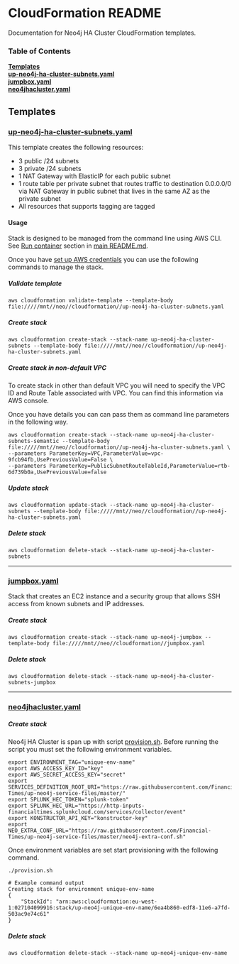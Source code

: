 # CloudFormation README

Documentation for Neo4j HA Cluster CloudFormation templates.

### Table of Contents
**[Templates](#templates)**  
**[up-neo4j-ha-cluster-subnets.yaml](#up-neo4j-ha-cluster-subnetsyaml)**  
**[jumpbox.yaml](#jumpboxyaml)**  
**[neo4jhacluster.yaml](#neo4jhaclusteryaml)**  


## Templates



### [up-neo4j-ha-cluster-subnets.yaml](https://github.com/Financial-Times/up-neo4j-ha-cluster/blob/master/cloudformation/up-neo4j-ha-cluster-subnets.yaml)

This template creates the following resources:

 *  3 public /24 subnets
 *  3 private /24 subnets
 *	1 NAT Gateway with ElasticIP for each public subnet
 *	1 route table per private subnet that routes traffic to destination 0.0.0.0/0 via NAT Gateway in public subnet that lives in the same AZ as the private subnet
 *	All resources that supports tagging are tagged

#### Usage

Stack is designed to be managed from the command line using AWS CLI. See [Run container](https://github.com/Financial-Times/up-neo4j-ha-cluster#run-container) section in [main README.md](https://github.com/Financial-Times/up-neo4j-ha-cluster).

Once you have [set up AWS credentials](http://docs.aws.amazon.com/cli/latest/userguide/cli-chap-getting-started.html) you can use the following commands to manage the stack.

##### Validate template

 `aws cloudformation validate-template --template-body file://///mnt//neo//cloudformation//up-neo4j-ha-cluster-subnets.yaml`

##### Create stack

`aws cloudformation create-stack --stack-name up-neo4j-ha-cluster-subnets --template-body file://///mnt//neo//cloudformation//up-neo4j-ha-cluster-subnets.yaml`

##### Create stack in non-default VPC

To create stack in other than default VPC you will need to specify the VPC ID and Route Table associated with VPC.
You can find this information via AWS console.

Once you have details you can can pass them as command line parameters in the following way.

```
aws cloudformation create-stack --stack-name up-neo4j-ha-cluster-subnets-semantic --template-body file://///mnt//neo//cloudformation//up-neo4j-ha-cluster-subnets.yaml \
--parameters ParameterKey=VPC,ParameterValue=vpc-9fcb94fb,UsePreviousValue=False \
--parameters ParameterKey=PublicSubnetRouteTableId,ParameterValue=rtb-6d739b0a,UsePreviousValue=false
```

##### Update stack

`aws cloudformation update-stack --stack-name up-neo4j-ha-cluster-subnets --template-body file://///mnt//neo//cloudformation//up-neo4j-ha-cluster-subnets.yaml`

##### Delete stack

`aws cloudformation delete-stack --stack-name up-neo4j-ha-cluster-subnets`

---

### [jumpbox.yaml](https://github.com/Financial-Times/up-neo4j-ha-cluster/blob/master/cloudformation/jumpbox.yaml)

Stack that creates an EC2 instance and a security group that allows SSH access from known subnets and IP addresses.

##### Create stack

`aws cloudformation create-stack --stack-name up-neo4j-jumpbox --template-body file://///mnt//neo//cloudformation//jumpbox.yaml`

##### Delete stack

`aws cloudformation delete-stack --stack-name up-neo4j-ha-cluster-subnets-jumpbox`

---

### [neo4jhacluster.yaml](https://github.com/Financial-Times/up-neo4j-ha-cluster/blob/master/cloudformation/neo4jhacluster.yaml)

##### Create stack

Neo4j HA Cluster is span up with script [provision.sh](https://github.com/Financial-Times/up-neo4j-ha-cluster/blob/master/provision.sh).
Before running the script you must set the following environment variables.

```
export ENVIRONMENT_TAG="unique-env-name"
export AWS_ACCESS_KEY_ID="key"
export AWS_SECRET_ACCESS_KEY="secret"
export SERVICES_DEFINITION_ROOT_URI="https://raw.githubusercontent.com/Financial-Times/up-neo4j-service-files/master/"
export SPLUNK_HEC_TOKEN="splunk-token"
export SPLUNK_HEC_URL="https://http-inputs-financialtimes.splunkcloud.com/services/collector/event"
export KONSTRUCTOR_API_KEY="konstructor-key"
export NEO_EXTRA_CONF_URL="https://raw.githubusercontent.com/Financial-Times/up-neo4j-service-files/master/neo4j-extra-conf.sh"
```

Once environment variables are set start provisioning with the following command.

```
./provision.sh

# Example command output
Creating stack for environment unique-env-name
{
    "StackId": "arn:aws:cloudformation:eu-west-1:027104099916:stack/up-neo4j-unique-env-name/6ea4b860-edf8-11e6-a7fd-503ac9e74c61"
}
```

##### Delete stack

`aws cloudformation delete-stack --stack-name up-neo4j-unique-env-name`
